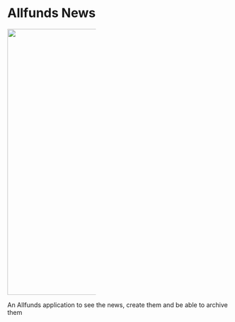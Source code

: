 # Allfunds News

<p align="center" style="width:200px">
    <img src="https://images.unsplash.com/photo-1523800503107-5bc3ba2a6f81?ixlib=rb-1.2.1&ixid=MnwxMjA3fDB8MHxwaG90by1wYWdlfHx8fGVufDB8fHx8&auto=format&fit=crop&w=880&q=80" style="width:600px"/>
</p>

An Allfunds application to see the news, create them and be able to archive them